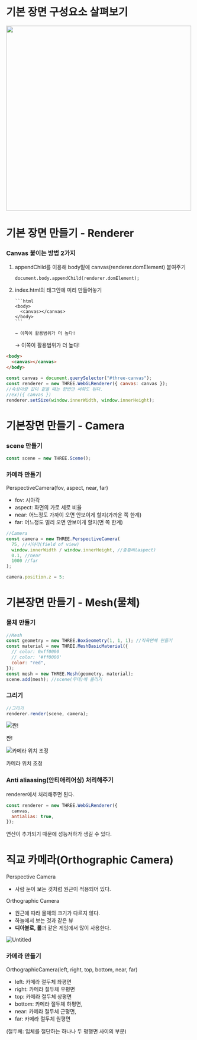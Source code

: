 # 기본 장면 구성요소 살펴보기

<img src="https://s3.us-west-2.amazonaws.com/secure.notion-static.com/f73be92a-4af4-40eb-b94a-849c891cd1ac/084B7A37-7E61-45AE-B4C9-8E5569AE426E.jpeg?X-Amz-Algorithm=AWS4-HMAC-SHA256&X-Amz-Content-Sha256=UNSIGNED-PAYLOAD&X-Amz-Credential=AKIAT73L2G45EIPT3X45%2F20220330%2Fus-west-2%2Fs3%2Faws4_request&X-Amz-Date=20220330T153803Z&X-Amz-Expires=86400&X-Amz-Signature=15deebc7e657f2d38a518c217042b9193efd7ee81c88b80a44d30830928a51e3&X-Amz-SignedHeaders=host&response-content-disposition=filename%20%3D%22084B7A37-7E61-45AE-B4C9-8E5569AE426E.jpeg%22&x-id=GetObject" width="500"/>

# 기본 장면 만들기 - Renderer

### Canvas 붙이는 방법 2가지

1.  appendChild를 이용해 body밑에 canvas(renderer.domElement) 붙여주기

    `document.body.appendChild(renderer.domElement);`

2.  index.html의 <body>태그안에 미리 <canvas> 만들어놓기

        ```html
        <body>
          <canvas></canvas>
        </body>
        ```

        → 이쪽이 활용범위가 더 높다!

    → 이쪽이 활용범위가 더 높다!

```html
<body>
  <canvas></canvas>
</body>
```

```jsx
const canvas = document.querySelector("#three-canvas");
const renderer = new THREE.WebGLRenderer({ canvas: canvas });
//속성이랑 값이 같을 때는 한번만 써줘도 된다.
//ex)({ canvas })
renderer.setSize(window.innerWidth, window.innerHeight);
```

# 기본장면 만들기 - Camera

### scene 만들기

```jsx
const scene = new THREE.Scene();
```

### 카메라 만들기

PerspectiveCamera(fov, aspect, near, far)

- fov: 시야각
- aspect: 화면의 가로 세로 비율
- near: 어느정도 가까이 오면 안보이게 할지(가까운 쪽 한계)
- far: 어느정도 멀리 오면 안보이게 할지(먼 쪽 한계)

```jsx
//Camera
const camera = new THREE.PerspectiveCamera(
  75, //시야각(field of view)
  window.innerWidth / window.innerHeight, //종횡비(aspect)
  0.1, //near
  1000 //far
);

camera.position.z = 5;
```

# 기본장면 만들기 - Mesh(물체)

### 물체 만들기

```jsx
//Mesh
const geometry = new THREE.BoxGeometry(1, 1, 1); //직육면체 만들기
const material = new THREE.MeshBasicMaterial({
  // color: 0xff0000
  // color: '#ff0000'
  color: "red",
});
const mesh = new THREE.Mesh(geometry, material);
scene.add(mesh); //scene(무대)에 올리기
```

### 그리기

```jsx
//그리기
renderer.render(scene, camera);
```

![짠!](https://s3-us-west-2.amazonaws.com/secure.notion-static.com/feb986b3-af9f-4c96-88c4-55ec1c393c8c/Untitled.png)

짠!

![카메라 위치 조정](https://s3-us-west-2.amazonaws.com/secure.notion-static.com/7bc216bc-fafc-4ee6-9f6f-363369d2588d/Untitled.png)

카메라 위치 조정

### Anti aliaasing(안티애리어싱) 처리해주기

renderer에서 처리해주면 된다.

```jsx
const renderer = new THREE.WebGLRenderer({
  canvas,
  antialias: true,
});
```

연산이 추가되기 때문에 성능저하가 생길 수 있다.

# 직교 카메라(Orthographic Camera)

Perspective Camera

- 사람 눈이 보는 것처럼 원근이 적용되어 있다.

Orthographic Camera

- 원근에 따라 물체의 크기가 다르지 않다.
- 하늘에서 보는 것과 같은 뷰
- **디아블로, 롤**과 같은 게임에서 많이 사용한다.

![Untitled](https://s3-us-west-2.amazonaws.com/secure.notion-static.com/cc75e859-9722-4e0b-bd09-75f4c58f778b/Untitled.png)

### 카메라 만들기

OrthographicCamera(left, right, top, bottom, near, far)

- left: 카메라 절두체 좌평면
- right: 카메라 절두체 우평면
- top: 카메라 절두체 상평면
- bottom: 카메라 절두체 하평면,
- near: 카메라 절두체 근평면,
- far: 카메라 절두체 원평면

(절두체: 입체를 절단하는 하나나 두 평행면 사이의 부분)
